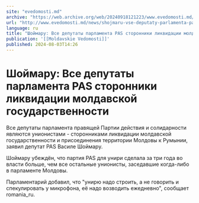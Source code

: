 ```yaml
---
site: "evedomosti.md"
archive: "https://web.archive.org/web/20240918121223/www.evedomosti.md/news/shojmaru-vse-deputaty-parlamenta-pas-storonniki-likvidacii-m"
url: "http://www.evedomosti.md/news/shojmaru-vse-deputaty-parlamenta-pas-storonniki-likvidacii-m"
language: ru
title: "Шоймару: Все депутаты парламента PAS сторонники ликвидации молдавской государственности"
publication: '[[Moldavskie Vedomosti]]'
published: 2024-08-03T14:26
---
```


# Шоймару: Все депутаты парламента PAS сторонники ликвидации молдавской государственности

Все депутаты парламента правящей Партии действия и солидарности являются унионистами - сторонниками ликвидации молдавской государственности и присоединения территории Молдовы к Румынии, заявил депутат PAS Василе Шоймару.

Шоймару убеждён, что партия PAS для унири сделала за три года во власти больше, чем все остальные унионисты, заседавшие когда-либо в парламенте Молдовы.

Парламентарий добавил, что "унирю надо строить, а не говорить и спекулировать у микрофона, её надо возводить ежедневно", сообщает romania_ru.